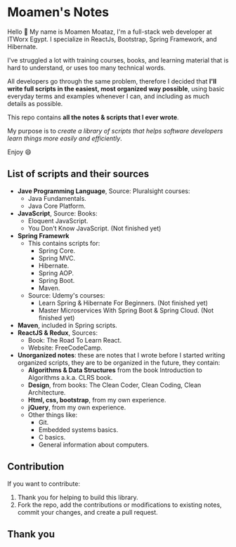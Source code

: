 # Moamen's Notes

Hello :raising_hand: 
My name is Moamen Moataz, I'm a full-stack web developer at ITWorx Egypt. I specialize in ReactJs, Bootstrap, Spring Framework, and Hibernate.

I've struggled a lot with training courses, books, and learning material that is hard to understand, or uses too many technical words.

All developers go through the same problem, therefore I decided that **I'll write full scripts in the easiest, most organized way possible**, using basic everyday terms and examples whenever I can, and including as much details as possible.

This repo contains **all the notes & scripts that I ever wrote**.

My purpose is to *create a library of scripts that helps software developers learn things more easily and efficiently*.

Enjoy :smile:

## List of scripts and their sources
- **Jave Programming Language**, Source: Pluralsight courses:
    + Java Fundamentals.
    + Java Core Platform.
- **JavaScript**, Source: Books: 
    + Eloquent JavaScript.
    + You Don't Know JavaScript. (Not finished yet)
- **Spring Framewrk**
    + This contains scripts for:
        - Spring Core.
        - Spring MVC.
        - Hibernate.
        - Spring AOP.
        - Spring Boot.
        - Maven.
    + Source: Udemy's courses:
        - Learn Spring & Hibernate For Beginners. (Not finished yet)
        - Master Microservices With Spring Boot & Spring Cloud. (Not finished yet)
- **Maven**, included in Spring scripts.
- **ReactJS & Redux**, Sources:
    + Book: The Road To Learn React.
    + Website: FreeCodeCamp.
- **Unorganized notes**: these are notes that I wrote before I started writing organized scripts, they are to be organized in the future, they contain:
    + **Algorithms & Data Structures** from the book Introduction to Algorithms a.k.a. CLRS book.
    + **Design**, from books: The Clean Coder, Clean Coding, Clean Architecture.
    + **Html, css, bootstrap**, from my own experience.
    + **jQuery**, from my own experience.
    + Other things like:
        - Git.
        - Embedded systems basics.
        - C basics.
        - General information about computers.

## Contribution
If you want to contribute:
1. Thank you for helping to build this library.
2. Fork the repo, add the contributions or modifications to existing notes, commit your changes, and create a pull request.

## Thank you
